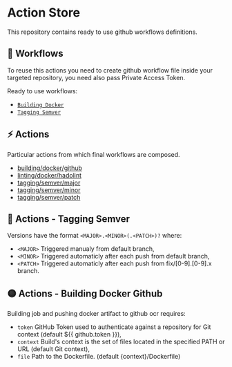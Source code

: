 Action Store
============
This repository contains ready to use github workflows definitions.

## 🔖 Workflows

To reuse this actions you need to create github workflow file inside your targeted repository, you need also pass Private Access Token.

Ready to use workflows:

- [`Building Docker`](.github/workflows/building_docker.yml)
- [`Tagging Semver`](.github/workflows/tagging_semver.yml)

## ⚡ Actions

Particular actions from which final workflows are composed.

  - [building/docker/github](.github/actions/building/docker/github/action.yml)
  - [linting/docker/hadolint](.github/actions/linting/docker/hadolint/action.yml)
  - [tagging/semver/major](.github/actions/tagging/semver/major/action.yml)
  - [tagging/semver/minor](.github/actions/tagging/semver/minor/action.yml)
  - [tagging/semver/patch](.github/actions/tagging/semver/patch/action.yml)

##  🔴 Actions - Tagging Semver

Versions have the format `<MAJOR>.<MINOR>(.<PATCH>)?` where:

- `<MAJOR>` Triggered manualy from default branch,
- `<MINOR>` Triggered automaticly after each push from default branch,
- `<PATCH>` Triggered automaticly after each push from fix/[0-9].[0-9].x branch.

##  🟡 Actions - Building Docker Github

Building job and pushing docker artifact to github ocr requires:

- `token` GitHub Token used to authenticate against a repository for Git context (default ${{ github.token }}),
- `context` Build's context is the set of files located in the specified PATH or URL (default Git context),
- `file` Path to the Dockerfile. (default {context}/Dockerfile)
